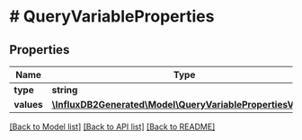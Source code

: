 # # QueryVariableProperties

## Properties

Name | Type | Description | Notes
------------ | ------------- | ------------- | -------------
**type** | **string** |  | [optional] 
**values** | [**\InfluxDB2Generated\Model\QueryVariablePropertiesValues**](QueryVariablePropertiesValues.md) |  | [optional] 

[[Back to Model list]](../../README.md#documentation-for-models) [[Back to API list]](../../README.md#documentation-for-api-endpoints) [[Back to README]](../../README.md)


